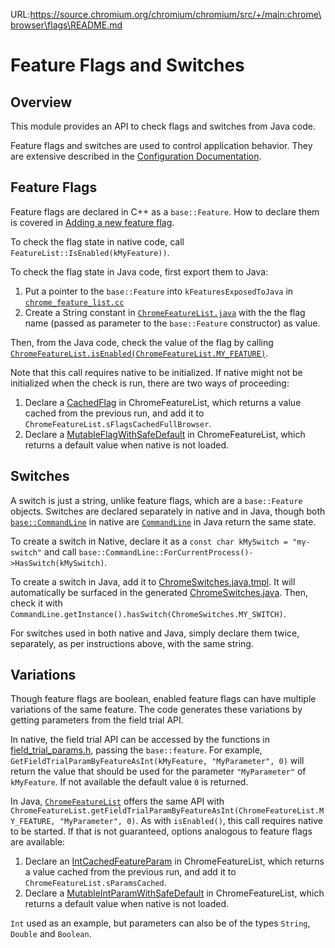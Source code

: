 URL:https://source.chromium.org/chromium/chromium/src/+/main:chrome\browser\flags\README.md
# Feature Flags and Switches

## Overview

This module provides an API to check flags and switches from Java code.

Feature flags and switches are used to control application behavior. They are
extensive described in the
[Configuration Documentation](https://chromium.googlesource.com/chromium/src/+/refs/heads/main/docs/configuration.md).

## Feature Flags

Feature flags are declared in C++ as a `base::Feature`. How to declare them is
covered in
[Adding a new feature flag](https://chromium.googlesource.com/chromium/src/+/refs/heads/main/docs/how_to_add_your_feature_flag.md).

To check the flag state in native code, call
`FeatureList::IsEnabled(kMyFeature))`.

To check the flag state in Java code, first export them to Java:

1.  Put a pointer to the `base::Feature` into `kFeaturesExposedToJava` in
    [`chrome_feature_list.cc`](https://cs.chromium.org/chromium/src/chrome/browser/flags/android/chrome_feature_list.cc)
2.  Create a String constant in
    [`ChromeFeatureList.java`](https://cs.chromium.org/chromium/src/chrome/browser/flags/android/java/src/org/chromium/chrome/browser/flags/ChromeFeatureList.java)
    with the the flag name (passed as parameter to the `base::Feature`
    constructor) as value.

Then, from the Java code, check the value of the flag by calling
[`ChromeFeatureList.isEnabled(ChromeFeatureList.MY_FEATURE)`](https://cs.chromium.org/chromium/src/chrome/browser/flags/android/java/src/org/chromium/chrome/browser/flags/ChromeFeatureList.java).

Note that this call requires native to be initialized. If native might not be
initialized when the check is run, there are two ways of proceeding:

1.  Declare a
    [CachedFlag](https://source.chromium.org/chromium/chromium/src/+/main:components/cached_flags/android/java/src/org/chromium/components/cached_flags/CachedFlag.java)
    in ChromeFeatureList, which returns a value cached from the previous run,
    and add it to `ChromeFeatureList.sFlagsCachedFullBrowser`.
2.  Declare a
    [MutableFlagWithSafeDefault](https://source.chromium.org/chromium/chromium/src/+/main:base/android/java/src/org/chromium/base/MutableFlagWithSafeDefault.java)
    in ChromeFeatureList, which returns a default value when native is not
    loaded.

## Switches

A switch is just a string, unlike feature flags, which are a `base::Feature`
objects. Switches are declared separately in native and in Java, though both
[`base::CommandLine`](https://cs.chromium.org/chromium/src/base/command_line.h)
in native are
[`CommandLine`](https://cs.chromium.org/chromium/src/base/android/java/src/org/chromium/base/CommandLine.java)
in Java return the same state.

To create a switch in Native, declare it as a `const char kMySwitch =
"my-switch"` and call
`base::CommandLine::ForCurrentProcess()->HasSwitch(kMySwitch)`.

To create a switch in Java, add it to
[ChromeSwitches.java.tmpl](https://cs.chromium.org/chromium/src/chrome/browser/flags/android/java_templates/ChromeSwitches.java.tmpl).
It will automatically be surfaced in the generated
[ChromeSwitches.java](https://cs.chromium.org/chromium/src/out/android-Debug/gen/chrome/browser/flags/java/generated_java/input_srcjars/org/chromium/chrome/browser/flags/ChromeSwitches.java?q=DISABLE_FULLSCREEN&dr=CSs).
Then, check it with
`CommandLine.getInstance().hasSwitch(ChromeSwitches.MY_SWITCH)`.

For switches used in both native and Java, simply declare them twice,
separately, as per instructions above, with the same string.

## Variations

Though feature flags are boolean, enabled feature flags can have multiple
variations of the same feature. The code generates these variations by getting
parameters from the field trial API.

In native, the field trial API can be accessed by the functions in
[field_trial_params.h](https://cs.chromium.org/chromium/src/base/metrics/field_trial_params.h),
passing the `base::feature`. For example,
`GetFieldTrialParamByFeatureAsInt(kMyFeature, "MyParameter", 0)` will return the
value that should be used for the parameter `"MyParameter"` of `kMyFeature`. If
not available the default value `0` is returned.

In Java,
[`ChromeFeatureList`](https://cs.chromium.org/chromium/src/chrome/browser/flags/android/java/src/org/chromium/chrome/browser/flags/ChromeFeatureList.java)
offers the same API with
`ChromeFeatureList.getFieldTrialParamByFeatureAsInt(ChromeFeatureList.MY_FEATURE,
"MyParameter", 0)`. As with `isEnabled()`, this call requires native to be
started. If that is not guaranteed, options analogous to feature flags are
available:

1.  Declare an
    [IntCachedFeatureParam](https://source.chromium.org/chromium/chromium/src/+/main:components/cached_flags/android/java/src/org/chromium/components/cached_flags/IntCachedFeatureParam.java)
    in ChromeFeatureList, which returns a value cached from the previous run,
    and add it to `ChromeFeatureList.sParamsCached`.
2.  Declare a
    [MutableIntParamWithSafeDefault](https://source.chromium.org/chromium/chromium/src/+/main:base/android/java/src/org/chromium/base/MutableIntParamWithSafeDefault.java)
    in ChromeFeatureList, which returns a default value when native is not
    loaded.

`Int` used as an example, but parameters can also be of the types `String`,
`Double` and `Boolean`.
